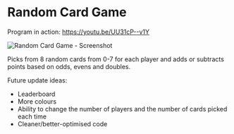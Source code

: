 # Random Card Game

Program in action:
https://youtu.be/UU31cP--v1Y

![Random Card Game - Screenshot](Random_Card_Game-screenshot)

Picks from 8 random cards from 0-7 for each player and adds or subtracts points based on odds, evens and doubles.

Future update ideas:
 - Leaderboard 
 - More colours
 - Ability to change the number of players and the number of cards picked each time
 - Cleaner/better-optimised code
 

